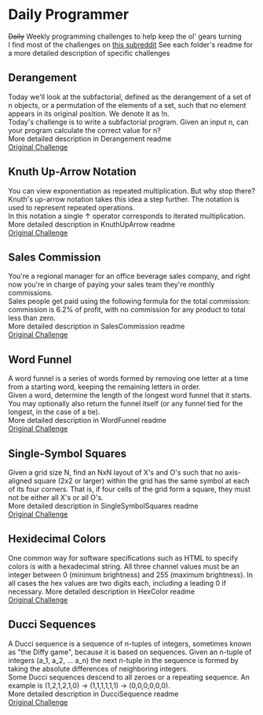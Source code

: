 # Daily Programmer #
~~Daily~~ Weekly programming challenges to help keep the ol' gears turning  
I find most of the challenges on [this subreddit](https://www.reddit.com/r/dailyprogrammer) 
See each folder's readme for a more detailed description of specific challenges

## Derangement ##
Today we'll look at the subfactorial, defined as the derangement of a set of n objects, or a permutation of the elements of a set, such that no element appears in its original position. We denote it as !n.\
Today's challenge is to write a subfactorial program. Given an input n, can your program calculate the correct value for n?\
More detailed description in Derangement readme\
[Original Challenge](https://www.reddit.com/r/dailyprogrammer/comments/9cvo0f/20180904_challenge_367_easy_subfactorials_another/)

## Knuth Up-Arrow Notation ##
You can view exponentiation as repeated multiplication. But why stop there? Knuth's up-arrow notation takes this idea a step further. The notation is used to represent repeated operations.\
In this notation a single ↑ operator corresponds to iterated multiplication.\
More detailed description in KnuthUpArrow readme\
[Original Challenge](https://www.reddit.com/r/dailyprogrammer/comments/8xbxi9/20180709_challenge_365_easy_uparrow_notation/)


## Sales Commission ##

You're a regional manager for an office beverage sales company, and right now you're in charge of paying your sales team they're monthly commissions.\
Sales people get paid using the following formula for the total commission: commission is 6.2% of profit, with no commission for any product to total less than zero.\
More detailed description in SalesCommission readme\
[Original Challenge](https://www.reddit.com/r/dailyprogrammer/comments/8xzwl6/20180711_challenge_365_intermediate_sales/)

## Word Funnel ##

A word funnel is a series of words formed by removing one letter at a time from a starting word, keeping the remaining letters in order.  
Given a word, determine the length of the longest word funnel that it starts. You may optionally also return the funnel itself (or any funnel tied for the longest, in the case of a tie).   
More detailed description in WordFunnel readme\
[Original Challenge](https://www.reddit.com/r/dailyprogrammer/comments/99d24u/20180822_challenge_366_intermediate_word_funnel_2/)

## Single-Symbol Squares ##

Given a grid size N, find an NxN layout of X's and O's such that no axis-aligned square (2x2 or larger) within the grid has the same symbol at each of its four corners. That is, if four cells of the grid form a square, they must not be either all X's or all O's.\
More detailed description in SingleSymbolSquares readme\
[Original Challenge](https://www.reddit.com/r/dailyprogrammer/comments/9z3mjk/20181121_challenge_368_intermediate_singlesymbol/)

## Hexidecimal Colors ## 

One common way for software specifications such as HTML to specify colors is with a hexadecimal string.
All three channel values must be an integer between 0 (minimum brightness) and 255 (maximum brightness). In all cases the hex values are two digits each, including a leading 0 if necessary.
More detailed description in HexColor readme\
[Original Challenge](https://www.reddit.com/r/dailyprogrammer/comments/a0lhxx/20181126_challenge_369_easy_hex_colors/)

## Ducci Sequences ##

A Ducci sequence is a sequence of n-tuples of integers, sometimes known as "the Diffy game", because it is based on sequences. Given an n-tuple of integers (a_1, a_2, ... a_n) the next n-tuple in the sequence is formed by taking the absolute differences of neighboring integers.\
Some Ducci sequences descend to all zeroes or a repeating sequence. An example is (1,2,1,2,1,0) -> (1,1,1,1,1,1) -> (0,0,0,0,0,0).\
More detailed description in DucciSequence readme\
[Original Challenge](https://www.reddit.com/r/dailyprogrammer/comments/8sjcl0/20180620_challenge_364_intermediate_the_ducci/)
